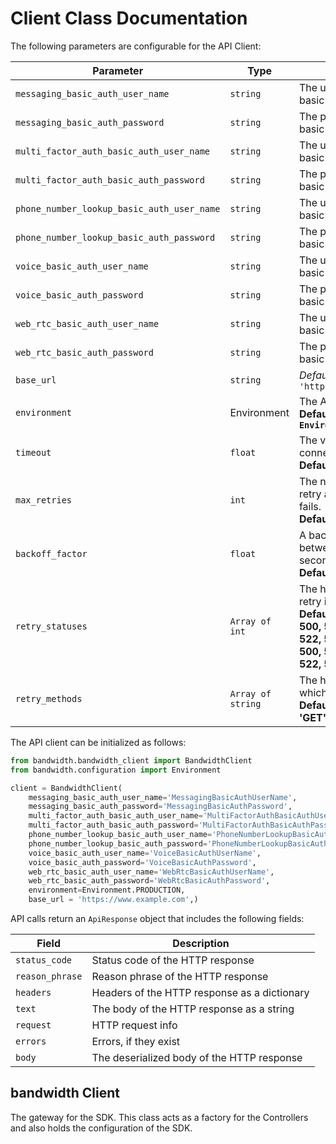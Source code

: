 
# Client Class Documentation

The following parameters are configurable for the API Client:

| Parameter | Type | Description |
|  --- | --- | --- |
| `messaging_basic_auth_user_name` | `string` | The username to use with basic authentication |
| `messaging_basic_auth_password` | `string` | The password to use with basic authentication |
| `multi_factor_auth_basic_auth_user_name` | `string` | The username to use with basic authentication |
| `multi_factor_auth_basic_auth_password` | `string` | The password to use with basic authentication |
| `phone_number_lookup_basic_auth_user_name` | `string` | The username to use with basic authentication |
| `phone_number_lookup_basic_auth_password` | `string` | The password to use with basic authentication |
| `voice_basic_auth_user_name` | `string` | The username to use with basic authentication |
| `voice_basic_auth_password` | `string` | The password to use with basic authentication |
| `web_rtc_basic_auth_user_name` | `string` | The username to use with basic authentication |
| `web_rtc_basic_auth_password` | `string` | The password to use with basic authentication |
| `base_url` | `string` | *Default*: `'https://www.example.com'` |
| `environment` | Environment | The API environment. <br> **Default: `Environment.PRODUCTION`** |
| `timeout` | `float` | The value to use for connection timeout. <br> **Default: 60** |
| `max_retries` | `int` | The number of times to retry an endpoint call if it fails. <br> **Default: 0** |
| `backoff_factor` | `float` | A backoff factor to apply between attempts after the second try. <br> **Default: 2** |
| `retry_statuses` | `Array of int` | The http statuses on which retry is to be done. <br> **Default: [408, 413, 429, 500, 502, 503, 504, 521, 522, 524, 408, 413, 429, 500, 502, 503, 504, 521, 522, 524]** |
| `retry_methods` | `Array of string` | The http methods on which retry is to be done. <br> **Default: ['GET', 'PUT', 'GET', 'PUT']** |

The API client can be initialized as follows:

```python
from bandwidth.bandwidth_client import BandwidthClient
from bandwidth.configuration import Environment

client = BandwidthClient(
    messaging_basic_auth_user_name='MessagingBasicAuthUserName',
    messaging_basic_auth_password='MessagingBasicAuthPassword',
    multi_factor_auth_basic_auth_user_name='MultiFactorAuthBasicAuthUserName',
    multi_factor_auth_basic_auth_password='MultiFactorAuthBasicAuthPassword',
    phone_number_lookup_basic_auth_user_name='PhoneNumberLookupBasicAuthUserName',
    phone_number_lookup_basic_auth_password='PhoneNumberLookupBasicAuthPassword',
    voice_basic_auth_user_name='VoiceBasicAuthUserName',
    voice_basic_auth_password='VoiceBasicAuthPassword',
    web_rtc_basic_auth_user_name='WebRtcBasicAuthUserName',
    web_rtc_basic_auth_password='WebRtcBasicAuthPassword',
    environment=Environment.PRODUCTION,
    base_url = 'https://www.example.com',)
```

API calls return an `ApiResponse` object that includes the following fields:

| Field | Description |
|  --- | --- |
| `status_code` | Status code of the HTTP response |
| `reason_phrase` | Reason phrase of the HTTP response |
| `headers` | Headers of the HTTP response as a dictionary |
| `text` | The body of the HTTP response as a string |
| `request` | HTTP request info |
| `errors` | Errors, if they exist |
| `body` | The deserialized body of the HTTP response |

## bandwidth Client

The gateway for the SDK. This class acts as a factory for the Controllers and also holds the configuration of the SDK.

